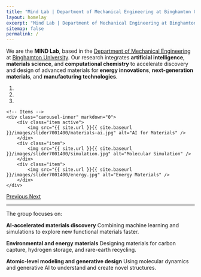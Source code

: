 ```yaml
---
title: "Mind Lab | Department of Mechanical Engineering at Binghamton University"
layout: homelay
excerpt: "Mind Lab | Department of Mechanical Engineering at Binghamton University"
sitemap: false
permalink: /
---
```


We are the **MIND Lab**, based in the [Department of Mechanical Engineering](https://www.binghamton.edu/mechanical-engineering/) at [Binghamton University](https://www.binghamton.edu). Our research integrates **artificial intelligence**, **materials science**, and **computational chemistry** to accelerate discovery and design of advanced materials for **energy innovations**, **next-generation materials**, and **manufacturing technologies**.

<div markdown="0" id="carousel" class="carousel slide" data-ride="carousel" data-interval="5000" data-pause="hover" >
    <!-- Menu -->
    <ol class="carousel-indicators">
        <li data-target="#carousel" data-slide-to="0" class="active"></li>
        <li data-target="#carousel" data-slide-to="1"></li>
        <li data-target="#carousel" data-slide-to="2"></li>
    </ol>

    <!-- Items -->
    <div class="carousel-inner" markdown="0">
        <div class="item active">
            <img src="{{ site.url }}{{ site.baseurl }}/images/slider7001400/materials-ai.jpg" alt="AI for Materials" />
        </div>
        <div class="item">
            <img src="{{ site.url }}{{ site.baseurl }}/images/slider7001400/simulation.jpg" alt="Molecular Simulation" />
        </div>
        <div class="item">
            <img src="{{ site.url }}{{ site.baseurl }}/images/slider7001400/energy.jpg" alt="Energy Materials" />
        </div>
    </div>

  <a class="left carousel-control" href="#carousel" role="button" data-slide="prev">
    <span class="glyphicon glyphicon-chevron-left" aria-hidden="true"></span>
    <span class="sr-only">Previous</span>
  </a>
  <a class="right carousel-control" href="#carousel" role="button" data-slide="next">
    <span class="glyphicon glyphicon-chevron-right" aria-hidden="true"></span>
    <span class="sr-only">Next</span>
  </a>
</div>

<!--**Photo credits:** Research images courtesy of Mind Lab @ Binghamton, generated with in-house simulation and visualization tools.-->

---

The group focuses on:

**AI-accelerated materials discovery**
Combining machine learning and simulations to explore new functional materials faster.

**Environmental and energy materials**
Designing materials for carbon capture, hydrogen storage, and rare-earth recycling.

**Atomic-level modeling and generative design**
Using molecular dynamics and generative AI to understand and create novel structures.

<br>
